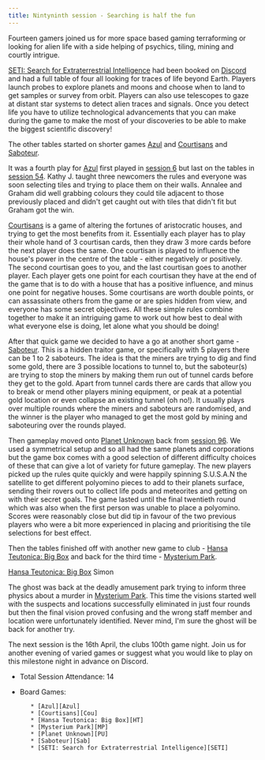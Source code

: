 ```yaml
---
title: Nintyninth session - Searching is half the fun
---
```


Fourteen gamers joined us for more space based gaming terraforming or looking for alien life with a side helping of psychics, tiling, mining and courtly intrigue.

[SETI: Search for Extraterrestrial Intelligence][SETI] had been booked on [Discord][Contact] and had a full table of four all looking for traces of life beyond Earth. Players launch probes to explore planets and moons and choose when to land to get samples or survey from orbit. Players can also use telescopes to gaze at distant star systems to detect alien traces and signals. Once you detect life you have to utilize technological advancements that you can make during the game to make the most of your discoveries to be able to make the biggest scientific discovery!

The other tables started on shorter games [Azul][Azul] and [Courtisans][Cou] and [Saboteur][Sab]. 

It was a fourth play for [Azul][Azul] first played in [session 6][6] but last on the tables in [session 54][54]. Kathy J. taught three newcomers the rules and everyone was soon selecting tiles and trying to place them on their walls. Annalee and Graham did well grabbing colours they could tile adjacent to those previously placed and didn't get caught out with tiles that didn't fit but Graham got the win.

[Courtisans][Cou] is a game of altering the fortunes of aristocratic houses, and trying to get the most benefits from it. Essentially each player has to play their whole hand of 3 courtisan cards, then they draw 3 more cards before the next player does the same. One courtisan is played to influence the house's power in the centre of the table - either negatively or positively. The second courtisan goes to you, and the last courtisan goes to another player. Each player gets one point for each courtisan they have at the end of the game that is to do with a house that has a positive influence, and minus one point for negative houses. Some courtisans are worth double points, or can assassinate others from the game or are spies hidden from view, and everyone has some secret objectives. All these simple rules combine together to make it an intriguing game to work out how best to deal with what everyone else is doing, let alone what you should be doing!

After that quick game we decided to have a go at another short game - [Saboteur][Sab]. This is a hidden traitor game, or specifically with 5 players there can be 1 to 2 saboteurs. The idea is that the miners are trying to dig and find some gold, there are 3 possible locations to tunnel to, but the saboteur(s) are trying to stop the miners by making them run out of tunnel cards before they get to the gold. Apart from tunnel cards there are cards that allow you to break or mend other players mining equipment, or peak at a potential gold location or even collapse an existing tunnel (oh no!). It usually plays over multiple rounds where the miners and saboteurs are randomised, and the winner is the player who managed to get the most gold by mining and saboteuring over the rounds played.

Then gameplay moved onto [Planet Unknown][PU] back from [session 96][96]. We used a symmetrical setup and so all had the same planets and corporations but the game box comes with a good selection of different difficulty choices of these that can give a lot of variety for future gameplay. The new players picked up the rules quite quickly and were happily spinning S.U.S.A.N the satellite to get different polyomino pieces to add to their planets surface, sending their rovers out to collect life pods and meteorites and getting on with their secret goals. The game lasted until the final twentieth round which was also when the first person was unable to place a polyomino. Scores were reasonably close but did tip in favour of the two previous players who were a bit more experienced in placing and prioritising the tile selections for best effect.

Then the tables finished off with another new game to club - [Hansa Teutonica: Big Box][HT]  and back for the third time - [Mysterium Park][MP].

[Hansa Teutonica: Big Box][HT] Simon 

The ghost was back at the deadly amusement park trying to inform three physics about a murder in [Mysterium Park][MP]. This time the visions started well with the suspects and locations successfully eliminated in just four rounds but then the final vision proved confusing and the wrong staff member and location were unfortunately identified. Never mind, I'm sure the ghost will be back for another try.

The next session is the 16th April, the clubs 100th game night. Join us for another evening of varied games or suggest what you would like to play on this milestone night in advance on Discord.

* Total Session Attendance: 14
* Board Games:

         * [Azul][Azul]
         * [Courtisans][Cou]
         * [Hansa Teutonica: Big Box][HT]
         * [Mysterium Park][MP]
         * [Planet Unknown][PU]
         * [Saboteur][Sab]
         * [SETI: Search for Extraterrestrial Intelligence][SETI]

[6]: /2019/11/20/sixth-session.html
[54]: /2023/05/17/fiftyfourth-session.html
[96]: /2025/02/10/nintysixth-session.html

[Azul]: {{site.data.BoardGameLinks.Azul.Link}}
[Cou]: {{site.data.BoardGameLinks.Courtisans.Link}}
[HT]: {{site.data.BoardGameLinks.HansaTeutonica.Link}}
[MP]: {{site.data.BoardGameLinks.MysteriumPark.Link}}
[PU]: {{site.data.BoardGameLinks.PlanetUnknown.Link}}
[Sab]: {{site.data.BoardGameLinks.Saboteur.Link}}
[SETI]: {{site.data.BoardGameLinks.SETISearchforExtraterrestrialIntelligence.Link}}

[Contact]: /Contact.html
